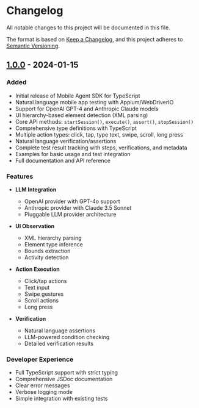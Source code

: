 # Changelog

All notable changes to this project will be documented in this file.

The format is based on [Keep a Changelog](https://keepachangelog.com/en/1.0.0/),
and this project adheres to [Semantic Versioning](https://semver.org/spec/v2.0.0.html).

## [1.0.0] - 2024-01-15

### Added

- Initial release of Mobile Agent SDK for TypeScript
- Natural language mobile app testing with Appium/WebDriverIO
- Support for OpenAI GPT-4 and Anthropic Claude models
- UI hierarchy-based element detection (XML parsing)
- Core API methods: `startSession()`, `execute()`, `assert()`, `stopSession()`
- Comprehensive type definitions with TypeScript
- Multiple action types: click, tap, type text, swipe, scroll, long press
- Natural language verification/assertions
- Complete test result tracking with steps, verifications, and metadata
- Examples for basic usage and test integration
- Full documentation and API reference

### Features

- **LLM Integration**
  - OpenAI provider with GPT-4o support
  - Anthropic provider with Claude 3.5 Sonnet
  - Pluggable LLM provider architecture

- **UI Observation**
  - XML hierarchy parsing
  - Element type inference
  - Bounds extraction
  - Activity detection

- **Action Execution**
  - Click/tap actions
  - Text input
  - Swipe gestures
  - Scroll actions
  - Long press

- **Verification**
  - Natural language assertions
  - LLM-powered condition checking
  - Detailed verification results

### Developer Experience

- Full TypeScript support with strict typing
- Comprehensive JSDoc documentation
- Clear error messages
- Verbose logging mode
- Simple integration with existing tests

[1.0.0]: https://github.com/yourusername/mobile-agent-typescript/releases/tag/v1.0.0

